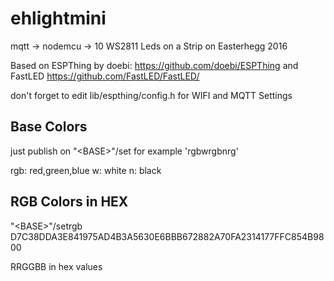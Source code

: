 # ehlightmini
mqtt -> nodemcu -> 10 WS2811 Leds on a Strip on Easterhegg 2016

Based on ESPThing by doebi: https://github.com/doebi/ESPThing
and FastLED https://github.com/FastLED/FastLED/

don't forget to edit lib/espthing/config.h for WIFI and MQTT Settings 


## Base Colors
just publish on "\<BASE\>"/set  for example 'rgbwrgbnrg' 

rgb: red,green,blue
w: white
n: black

## RGB Colors in HEX
"\<BASE\>"/setrgb D7C38DDA3E841975AD4B3A5630E6BBB672882A70FA2314177FFC854B9800

RRGGBB in hex values
